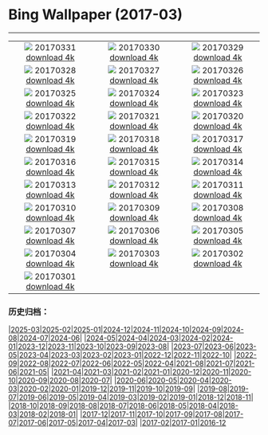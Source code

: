 # Bing Wallpaper (2017-03)
**************
| | | |
| :----: | :----: | :----: |
| ![](https://www.bing.com/az/hprichbg/rb/EarthArt_EN-US7715783871_1920x1080.jpg) 20170331 [download 4k](https://www.bing.com/az/hprichbg/rb/EarthArt_EN-US7715783871_UHD.jpg) | ![](https://www.bing.com/az/hprichbg/rb/CMLSCNP_EN-US11697025373_1920x1080.jpg) 20170330 [download 4k](https://www.bing.com/az/hprichbg/rb/CMLSCNP_EN-US11697025373_UHD.jpg) | ![](https://www.bing.com/az/hprichbg/rb/BellasArtes_EN-US10189612756_1920x1080.jpg) 20170329 [download 4k](https://www.bing.com/az/hprichbg/rb/BellasArtes_EN-US10189612756_UHD.jpg) |
| ![](https://www.bing.com/az/hprichbg/rb/CommonRosefinch_EN-US10986839201_1920x1080.jpg) 20170328 [download 4k](https://www.bing.com/az/hprichbg/rb/CommonRosefinch_EN-US10986839201_UHD.jpg) | ![](https://www.bing.com/az/hprichbg/rb/Dongdaemun_EN-US10736487148_1920x1080.jpg) 20170327 [download 4k](https://www.bing.com/az/hprichbg/rb/Dongdaemun_EN-US10736487148_UHD.jpg) | ![](https://www.bing.com/az/hprichbg/rb/WildfireSapling_EN-US9682708303_1920x1080.jpg) 20170326 [download 4k](https://www.bing.com/az/hprichbg/rb/WildfireSapling_EN-US9682708303_UHD.jpg) |
| ![](https://www.bing.com/az/hprichbg/rb/SpainSpring_EN-US10177869898_1920x1080.jpg) 20170325 [download 4k](https://www.bing.com/az/hprichbg/rb/SpainSpring_EN-US10177869898_UHD.jpg) | ![](https://www.bing.com/az/hprichbg/rb/GrebesChick_EN-US11292928738_1920x1080.jpg) 20170324 [download 4k](https://www.bing.com/az/hprichbg/rb/GrebesChick_EN-US11292928738_UHD.jpg) | ![](https://www.bing.com/az/hprichbg/rb/LamarStorm_EN-US8537269096_1920x1080.jpg) 20170323 [download 4k](https://www.bing.com/az/hprichbg/rb/LamarStorm_EN-US8537269096_UHD.jpg) |
| ![](https://www.bing.com/az/hprichbg/rb/GuizhouWaterfall_EN-US10955906714_1920x1080.jpg) 20170322 [download 4k](https://www.bing.com/az/hprichbg/rb/GuizhouWaterfall_EN-US10955906714_UHD.jpg) | ![](https://www.bing.com/az/hprichbg/rb/DrizzlyBear_EN-US9618337585_1920x1080.jpg) 20170321 [download 4k](https://www.bing.com/az/hprichbg/rb/DrizzlyBear_EN-US9618337585_UHD.jpg) | ![](https://www.bing.com/az/hprichbg/rb/RiverofLife_EN-US8454523790_1920x1080.jpg) 20170320 [download 4k](https://www.bing.com/az/hprichbg/rb/RiverofLife_EN-US8454523790_UHD.jpg) |
| ![](https://www.bing.com/az/hprichbg/rb/MatunuskaGlacier_EN-US13029296169_1920x1080.jpg) 20170319 [download 4k](https://www.bing.com/az/hprichbg/rb/MatunuskaGlacier_EN-US13029296169_UHD.jpg) | ![](https://www.bing.com/az/hprichbg/rb/WildDog_EN-US12966553142_1920x1080.jpg) 20170318 [download 4k](https://www.bing.com/az/hprichbg/rb/WildDog_EN-US12966553142_UHD.jpg) | ![](https://www.bing.com/az/hprichbg/rb/FiveFingersStrand_EN-US9666045254_1920x1080.jpg) 20170317 [download 4k](https://www.bing.com/az/hprichbg/rb/FiveFingersStrand_EN-US9666045254_UHD.jpg) |
| ![](https://www.bing.com/az/hprichbg/rb/MousaBroch_EN-US9911162653_1920x1080.jpg) 20170316 [download 4k](https://www.bing.com/az/hprichbg/rb/MousaBroch_EN-US9911162653_UHD.jpg) | ![](https://www.bing.com/az/hprichbg/rb/SutroBaths_EN-US10530101768_1920x1080.jpg) 20170315 [download 4k](https://www.bing.com/az/hprichbg/rb/SutroBaths_EN-US10530101768_UHD.jpg) | ![](https://www.bing.com/az/hprichbg/rb/EnhancedPinus_EN-US11105725905_1920x1080.jpg) 20170314 [download 4k](https://www.bing.com/az/hprichbg/rb/EnhancedPinus_EN-US11105725905_UHD.jpg) |
| ![](https://www.bing.com/az/hprichbg/rb/GermanyHoli_EN-US11044211710_1920x1080.jpg) 20170313 [download 4k](https://www.bing.com/az/hprichbg/rb/GermanyHoli_EN-US11044211710_UHD.jpg) | ![](https://www.bing.com/az/hprichbg/rb/PlungeDiving_EN-US11597460772_1920x1080.jpg) 20170312 [download 4k](https://www.bing.com/az/hprichbg/rb/PlungeDiving_EN-US11597460772_UHD.jpg) | ![](https://www.bing.com/az/hprichbg/rb/BlanchardSprings_EN-US10953949469_1920x1080.jpg) 20170311 [download 4k](https://www.bing.com/az/hprichbg/rb/BlanchardSprings_EN-US10953949469_UHD.jpg) |
| ![](https://www.bing.com/az/hprichbg/rb/Hveravellir_EN-US14086235576_1920x1080.jpg) 20170310 [download 4k](https://www.bing.com/az/hprichbg/rb/Hveravellir_EN-US14086235576_UHD.jpg) | ![](https://www.bing.com/az/hprichbg/rb/SvalbardSatellite_EN-US12667098775_1920x1080.jpg) 20170309 [download 4k](https://www.bing.com/az/hprichbg/rb/SvalbardSatellite_EN-US12667098775_UHD.jpg) | ![](https://www.bing.com/az/hprichbg/rb/WomanSuffrageProcession_EN-US8975749843_1920x1080.jpg) 20170308 [download 4k](https://www.bing.com/az/hprichbg/rb/WomanSuffrageProcession_EN-US8975749843_UHD.jpg) |
| ![](https://www.bing.com/az/hprichbg/rb/WatchtowerSky_EN-US8532519791_1920x1080.jpg) 20170307 [download 4k](https://www.bing.com/az/hprichbg/rb/WatchtowerSky_EN-US8532519791_UHD.jpg) | ![](https://www.bing.com/az/hprichbg/rb/SteepSheep_EN-US9970993623_1920x1080.jpg) 20170306 [download 4k](https://www.bing.com/az/hprichbg/rb/SteepSheep_EN-US9970993623_UHD.jpg) | ![](https://www.bing.com/az/hprichbg/rb/ButterflyWorld_EN-US12789617252_1920x1080.jpg) 20170305 [download 4k](https://www.bing.com/az/hprichbg/rb/ButterflyWorld_EN-US12789617252_UHD.jpg) |
| ![](https://www.bing.com/az/hprichbg/rb/Aoraki_EN-US8306633464_1920x1080.jpg) 20170304 [download 4k](https://www.bing.com/az/hprichbg/rb/Aoraki_EN-US8306633464_UHD.jpg) | ![](https://www.bing.com/az/hprichbg/rb/SpringbokHerd_EN-US11335457199_1920x1080.jpg) 20170303 [download 4k](https://www.bing.com/az/hprichbg/rb/SpringbokHerd_EN-US11335457199_UHD.jpg) | ![](https://www.bing.com/az/hprichbg/rb/Shiprock_EN-US11357211356_1920x1080.jpg) 20170302 [download 4k](https://www.bing.com/az/hprichbg/rb/Shiprock_EN-US11357211356_UHD.jpg) |
| ![](https://www.bing.com/az/hprichbg/rb/SommeBay_EN-US11634874194_1920x1080.jpg) 20170301 [download 4k](https://www.bing.com/az/hprichbg/rb/SommeBay_EN-US11634874194_UHD.jpg) |  |  |

### 历史归档：

|[2025-03](/../2025-03/2025-03.md)|[2025-02](/../2025-02/2025-02.md)|[2025-01](/../2025-01/2025-01.md)|[2024-12](/../2024-12/2024-12.md)|[2024-11](/../2024-11/2024-11.md)|[2024-10](/../2024-10/2024-10.md)|[2024-09](/../2024-09/2024-09.md)|[2024-08](/../2024-08/2024-08.md)|[2024-07](/../2024-07/2024-07.md)|[2024-06](/../2024-06/2024-06.md)|
|[2024-05](/../2024-05/2024-05.md)|[2024-04](/../2024-04/2024-04.md)|[2024-03](/../2024-03/2024-03.md)|[2024-02](/../2024-02/2024-02.md)|[2024-01](/../2024-01/2024-01.md)|[2023-12](/../2023-12/2023-12.md)|[2023-11](/../2023-11/2023-11.md)|[2023-10](/../2023-10/2023-10.md)|[2023-09](/../2023-09/2023-09.md)|[2023-08](/../2023-08/2023-08.md)|
|[2023-07](/../2023-07/2023-07.md)|[2023-06](/../2023-06/2023-06.md)|[2023-05](/../2023-05/2023-05.md)|[2023-04](/../2023-04/2023-04.md)|[2023-03](/../2023-03/2023-03.md)|[2023-02](/../2023-02/2023-02.md)|[2023-01](/../2023-01/2023-01.md)|[2022-12](/../2022-12/2022-12.md)|[2022-11](/../2022-11/2022-11.md)|[2022-10](/../2022-10/2022-10.md)|
|[2022-09](/../2022-09/2022-09.md)|[2022-08](/../2022-08/2022-08.md)|[2022-07](/../2022-07/2022-07.md)|[2022-06](/../2022-06/2022-06.md)|[2022-05](/../2022-05/2022-05.md)|[2022-04](/../2022-04/2022-04.md)|[2021-08](/../2021-08/2021-08.md)|[2021-07](/../2021-07/2021-07.md)|[2021-06](/../2021-06/2021-06.md)|[2021-05](/../2021-05/2021-05.md)|
|[2021-04](/../2021-04/2021-04.md)|[2021-03](/../2021-03/2021-03.md)|[2021-02](/../2021-02/2021-02.md)|[2021-01](/../2021-01/2021-01.md)|[2020-12](/../2020-12/2020-12.md)|[2020-11](/../2020-11/2020-11.md)|[2020-10](/../2020-10/2020-10.md)|[2020-09](/../2020-09/2020-09.md)|[2020-08](/../2020-08/2020-08.md)|[2020-07](/../2020-07/2020-07.md)|
|[2020-06](/../2020-06/2020-06.md)|[2020-05](/../2020-05/2020-05.md)|[2020-04](/../2020-04/2020-04.md)|[2020-03](/../2020-03/2020-03.md)|[2020-02](/../2020-02/2020-02.md)|[2020-01](/../2020-01/2020-01.md)|[2019-12](/../2019-12/2019-12.md)|[2019-11](/../2019-11/2019-11.md)|[2019-10](/../2019-10/2019-10.md)|[2019-09](/../2019-09/2019-09.md)|
|[2019-08](/../2019-08/2019-08.md)|[2019-07](/../2019-07/2019-07.md)|[2019-06](/../2019-06/2019-06.md)|[2019-05](/../2019-05/2019-05.md)|[2019-04](/../2019-04/2019-04.md)|[2019-03](/../2019-03/2019-03.md)|[2019-02](/../2019-02/2019-02.md)|[2019-01](/../2019-01/2019-01.md)|[2018-12](/../2018-12/2018-12.md)|[2018-11](/../2018-11/2018-11.md)|
|[2018-10](/../2018-10/2018-10.md)|[2018-09](/../2018-09/2018-09.md)|[2018-08](/../2018-08/2018-08.md)|[2018-07](/../2018-07/2018-07.md)|[2018-06](/../2018-06/2018-06.md)|[2018-05](/../2018-05/2018-05.md)|[2018-04](/../2018-04/2018-04.md)|[2018-03](/../2018-03/2018-03.md)|[2018-02](/../2018-02/2018-02.md)|[2018-01](/../2018-01/2018-01.md)|
|[2017-12](/../2017-12/2017-12.md)|[2017-11](/../2017-11/2017-11.md)|[2017-10](/../2017-10/2017-10.md)|[2017-09](/../2017-09/2017-09.md)|[2017-08](/../2017-08/2017-08.md)|[2017-07](/../2017-07/2017-07.md)|[2017-06](/../2017-06/2017-06.md)|[2017-05](/../2017-05/2017-05.md)|[2017-04](/../2017-04/2017-04.md)|[2017-03](/2017-03.md)|
|[2017-02](/../2017-02/2017-02.md)|[2017-01](/../2017-01/2017-01.md)|[2016-12](/../2016-12/2016-12.md)
